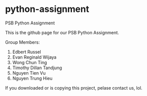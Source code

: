# python-assignment
PSB Python Assignment

This is the github page for our PSB Python Assignment.


Group Members:


1. Edbert Russel
2. Evan Reginald Wijaya
3. Wong Chun Ting
4. Timothy Dillan Tandjung
5. Nguyen Tien Vu
6. Nguyen Trung Hieu

If you downloaded or is copying this project, pelase contact us, lol.
